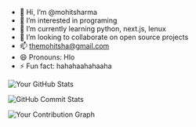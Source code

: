 - 👋 Hi, I’m @mohitsharma
- 👀 I’m interested in programing
- 🌱 I’m currently learning python, next.js, lenux
- 💞️ I’m looking to collaborate on open source projects
- 📫 themohitsha@gmail.com
- 😄 Pronouns: Hlo
- ⚡ Fun fact: hahahaahahaaha

![Your GitHub Stats](https://github-readme-stats.vercel.app/api?username=mohitsha888&show_icons=true)

![GitHub Commit Stats](https://github-readme-stats.vercel.app/api?username=mohitsha888&count_private=true&show_icons=true)

![Your Contribution Graph](https://activity-graph.herokuapp.com/graph?username=mohitsha888)


<!---
mohitsha888/mohitsha888 is a ✨ special ✨ repository because its `README.md` (this file) appears on your GitHub profile.
You can click the Preview link to take a look at your changes.
--->
